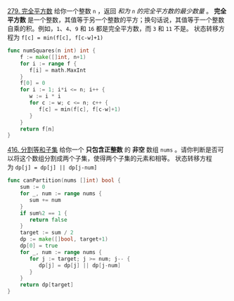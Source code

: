 
[279. 完全平方数](https://leetcode.cn/problems/perfect-squares/)
给你一个整数 `n` ，返回 _和为 `n` 的完全平方数的最少数量_ 。
**完全平方数** 是一个整数，其值等于另一个整数的平方；换句话说，其值等于一个整数自乘的积。例如，`1`、`4`、`9` 和 `16` 都是完全平方数，而 `3` 和 `11` 不是。
状态转移方程为 `f[c] = min(f[c], f[c-w]+1)`
```go
func numSquares(n int) int {  
    f := make([]int, n+1)  
    for i := range f {  
       f[i] = math.MaxInt  
    }  
    f[0] = 0  
    for i := 1; i*i <= n; i++ {  
       w := i * i  
       for c := w; c <= n; c++ {  
          f[c] = min(f[c], f[c-w]+1)  
       }  
    }  
    return f[n]  
}
```

[416. 分割等和子集](https://leetcode.cn/problems/partition-equal-subset-sum/)
给你一个 **只包含正整数** 的 **非空** 数组 `nums` 。请你判断是否可以将这个数组分割成两个子集，使得两个子集的元素和相等。
状态转移方程为 ` dp[j] = dp[j] || dp[j-num]  `
```go
func canPartition(nums []int) bool {  
    sum := 0  
    for _, num := range nums {  
       sum += num  
    }  
    if sum%2 == 1 {  
       return false  
    }  
    target := sum / 2  
    dp := make([]bool, target+1)  
    dp[0] = true  
    for _, num := range nums {  
       for j := target; j >= num; j-- {  
          dp[j] = dp[j] || dp[j-num]  
       }  
    }  
    return dp[target]  
}
```
